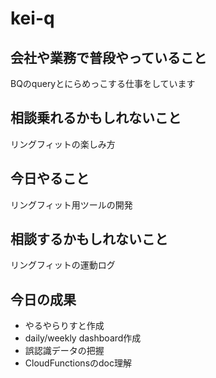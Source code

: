 # kei-q

## 会社や業務で普段やっていること

BQのqueryとにらめっこする仕事をしています

## 相談乗れるかもしれないこと

リングフィットの楽しみ方

## 今日やること

リングフィット用ツールの開発

## 相談するかもしれないこと

リングフィットの運動ログ

## 今日の成果

- やるやらりすと作成
- daily/weekly dashboard作成
- 誤認識データの把握
- CloudFunctionsのdoc理解
